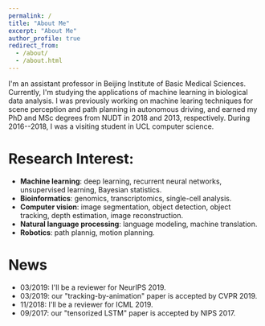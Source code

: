 ```yaml
---
permalink: /
title: "About Me"
excerpt: "About Me"
author_profile: true
redirect_from: 
  - /about/
  - /about.html
---
```



I'm an assistant professor in Beijing Institute of Basic Medical Sciences.
Currently, I'm studying the applications of machine learning in biological data analysis.
I was previously working on machine learing techniques for scene perception and path planning in autonomous driving, and earned my PhD and MSc degrees from NUDT in 2018 and 2013, respectively.
During 2016--2018, I was a visiting student in UCL computer science.


# Research Interest:
* **Machine learning**: deep learning, recurrent neural networks, unsupervised learning, Bayesian statistics.
* **Bioinformatics**: genomics, transcriptomics, single-cell analysis.
* **Computer vision**: image segmentation, object detection, object tracking, depth estimation, image reconstruction.
* **Natural language processing**: language modeling, machine translation.
* **Robotics**: path plannig, motion planning.


# News
* 03/2019: I'll be a reviewer for NeurIPS 2019.
* 03/2019: our "tracking-by-animation" paper is accepted by CVPR 2019.
* 11/2018: I'll be a reviewer for ICML 2019.
* 09/2017: our "tensorized LSTM" paper is accepted by NIPS 2017.
